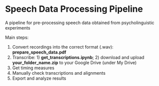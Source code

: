 # Speech Data Processing Pipeline
A pipeline for pre-processing speech data obtained from psycholinguistic experiments

Main steps:

1. Convert recordings into the correct format (.wav):  **prepare_speech_data.pdf**
2. Transcribe: 1) **get_transcriptions.ipynb**; 2) download and upload **your_folder_name.zip** to your Google Drive (under My Drive)
3. Get timing measures
4. Manually check transcriptions and alignments
5. Export and analyze results
